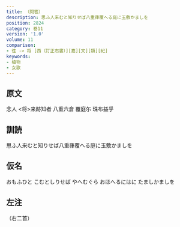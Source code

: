 ```yaml
---
title: （問答）
description: 思ふ人来むと知りせば八重葎覆へる庭に玉敷かましを
position: 2824
category: 巻11
version: '1.0'
volume: 11
comparison:
- 徃 -> 将 [西（訂正右書）][嘉][文][類][紀]
keywords:
- 植物
- 女歌
---
```


## 原文

念人 <将>来跡知者 八重六倉 覆庭尓 珠布益乎

## 訓読

思ふ人来むと知りせば八重葎覆へる庭に玉敷かましを

## 仮名

おもふひと こむとしりせば やへむぐら おほへるにはに たましかましを

## 左注

（右二首）
